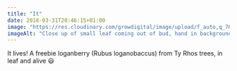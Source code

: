 ```yaml
---
title: "It"
date: 2018-03-31T20:46:15+01:00
image: "https://res.cloudinary.com/growdigital/image/upload/f_auto,q_70,w_736/v1544096228/loganberry-40389541214.jpg"
imageAlt: "Close up of small leaf coming out of bud, hand in background"
---
```


It lives! A freebie loganberry (Rubus loganobaccus) from Ty Rhos trees, in leaf and alive 😃
